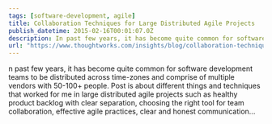 ```yaml
---
tags: [software-development, agile]
title: Collaboration Techniques for Large Distributed Agile Projects
publish_datetime: 2015-02-16T00:01:07.0Z
description: In past few years, it has become quite common for software development teams to be distributed across time-zones and comprise of multiple vendors with 50-100+ people. Post is about different things and techniques that worked for me in large distributed agile projects such as healthy product backlog with clear separation, choosing the right tool for team collaboration, effective agile practices, clear and honest communication...
url: "https://www.thoughtworks.com/insights/blog/collaboration-techniques-large-distributed-agile-projects"
---
```


n past few years, it has become quite common for software development teams to be distributed across time-zones and comprise of multiple vendors with 50-100+ people. Post is about different things and techniques that worked for me in large distributed agile projects such as healthy product backlog with clear separation, choosing the right tool for team collaboration, effective agile practices, clear and honest communication...
